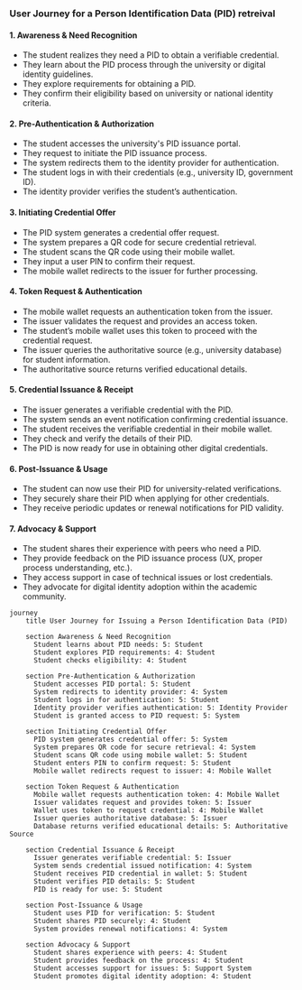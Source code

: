 ### **User Journey for a Person Identification Data (PID) retreival**

#### **1. Awareness & Need Recognition**  
- The student realizes they need a PID to obtain a verifiable credential.  
- They learn about the PID process through the university or digital identity guidelines.  
- They explore requirements for obtaining a PID.  
- They confirm their eligibility based on university or national identity criteria.  

#### **2. Pre-Authentication & Authorization**  
- The student accesses the university's PID issuance portal.  
- They request to initiate the PID issuance process.  
- The system redirects them to the identity provider for authentication.  
- The student logs in with their credentials (e.g., university ID, government ID).  
- The identity provider verifies the student’s authentication.  

#### **3. Initiating Credential Offer**  
- The PID system generates a credential offer request.  
- The system prepares a QR code for secure credential retrieval.  
- The student scans the QR code using their mobile wallet.  
- They input a user PIN to confirm their request.  
- The mobile wallet redirects to the issuer for further processing.  

#### **4. Token Request & Authentication**  
- The mobile wallet requests an authentication token from the issuer.  
- The issuer validates the request and provides an access token.  
- The student’s mobile wallet uses this token to proceed with the credential request.  
- The issuer queries the authoritative source (e.g., university database) for student information.  
- The authoritative source returns verified educational details.  

#### **5. Credential Issuance & Receipt**  
- The issuer generates a verifiable credential with the PID.  
- The system sends an event notification confirming credential issuance.  
- The student receives the verifiable credential in their mobile wallet.  
- They check and verify the details of their PID.  
- The PID is now ready for use in obtaining other digital credentials.  

#### **6. Post-Issuance & Usage**  
- The student can now use their PID for university-related verifications.  
- They securely share their PID when applying for other credentials.  
- They receive periodic updates or renewal notifications for PID validity.  

#### **7. Advocacy & Support**  
- The student shares their experience with peers who need a PID.  
- They provide feedback on the PID issuance process (UX, proper process understanding, etc.).  
- They access support in case of technical issues or lost credentials.  
- They advocate for digital identity adoption within the academic community.  



```mermaid
journey
    title User Journey for Issuing a Person Identification Data (PID)
    
    section Awareness & Need Recognition
      Student learns about PID needs: 5: Student
      Student explores PID requirements: 4: Student
      Student checks eligibility: 4: Student

    section Pre-Authentication & Authorization
      Student accesses PID portal: 5: Student
      System redirects to identity provider: 4: System
      Student logs in for authentication: 5: Student
      Identity provider verifies authentication: 5: Identity Provider
      Student is granted access to PID request: 5: System

    section Initiating Credential Offer
      PID system generates credential offer: 5: System
      System prepares QR code for secure retrieval: 4: System
      Student scans QR code using mobile wallet: 5: Student
      Student enters PIN to confirm request: 5: Student
      Mobile wallet redirects request to issuer: 4: Mobile Wallet

    section Token Request & Authentication
      Mobile wallet requests authentication token: 4: Mobile Wallet
      Issuer validates request and provides token: 5: Issuer
      Wallet uses token to request credential: 4: Mobile Wallet
      Issuer queries authoritative database: 5: Issuer
      Database returns verified educational details: 5: Authoritative Source

    section Credential Issuance & Receipt
      Issuer generates verifiable credential: 5: Issuer
      System sends credential issued notification: 4: System
      Student receives PID credential in wallet: 5: Student
      Student verifies PID details: 5: Student
      PID is ready for use: 5: Student

    section Post-Issuance & Usage
      Student uses PID for verification: 5: Student
      Student shares PID securely: 4: Student
      System provides renewal notifications: 4: System

    section Advocacy & Support
      Student shares experience with peers: 4: Student
      Student provides feedback on the process: 4: Student
      Student accesses support for issues: 5: Support System
      Student promotes digital identity adoption: 4: Student
```

